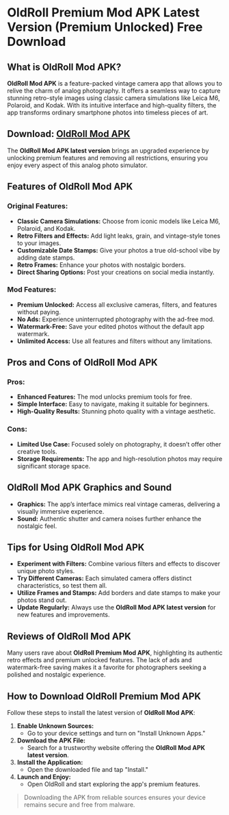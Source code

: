 # OldRoll Premium Mod APK Latest Version (Premium Unlocked) Free Download

## What is OldRoll Mod APK?

**OldRoll Mod APK** is a feature-packed vintage camera app that allows you to relive the charm of analog photography. It offers a seamless way to capture stunning retro-style images using classic camera simulations like Leica M6, Polaroid, and Kodak. With its intuitive interface and high-quality filters, the app transforms ordinary smartphone photos into timeless pieces of art.

## Download: [OldRoll Mod APK](https://modhello.com/oldroll/)

The **OldRoll Mod APK latest version** brings an upgraded experience by unlocking premium features and removing all restrictions, ensuring you enjoy every aspect of this analog photo simulator.

## Features of OldRoll Mod APK

### Original Features:
- **Classic Camera Simulations:** Choose from iconic models like Leica M6, Polaroid, and Kodak.
- **Retro Filters and Effects:** Add light leaks, grain, and vintage-style tones to your images.
- **Customizable Date Stamps:** Give your photos a true old-school vibe by adding date stamps.
- **Retro Frames:** Enhance your photos with nostalgic borders.
- **Direct Sharing Options:** Post your creations on social media instantly.

### Mod Features:
- **Premium Unlocked:** Access all exclusive cameras, filters, and features without paying.
- **No Ads:** Experience uninterrupted photography with the ad-free mod.
- **Watermark-Free:** Save your edited photos without the default app watermark.
- **Unlimited Access:** Use all features and filters without any limitations.

## Pros and Cons of OldRoll Mod APK

### Pros:
- **Enhanced Features:** The mod unlocks premium tools for free.
- **Simple Interface:** Easy to navigate, making it suitable for beginners.
- **High-Quality Results:** Stunning photo quality with a vintage aesthetic.

### Cons:
- **Limited Use Case:** Focused solely on photography, it doesn’t offer other creative tools.
- **Storage Requirements:** The app and high-resolution photos may require significant storage space.

## OldRoll Mod APK Graphics and Sound

- **Graphics:** The app’s interface mimics real vintage cameras, delivering a visually immersive experience.
- **Sound:** Authentic shutter and camera noises further enhance the nostalgic feel.

## Tips for Using OldRoll Mod APK

- **Experiment with Filters:** Combine various filters and effects to discover unique photo styles.
- **Try Different Cameras:** Each simulated camera offers distinct characteristics, so test them all.
- **Utilize Frames and Stamps:** Add borders and date stamps to make your photos stand out.
- **Update Regularly:** Always use the **OldRoll Mod APK latest version** for new features and improvements.

## Reviews of OldRoll Mod APK

Many users rave about **OldRoll Premium Mod APK**, highlighting its authentic retro effects and premium unlocked features. The lack of ads and watermark-free saving makes it a favorite for photographers seeking a polished and nostalgic experience.

## How to Download OldRoll Premium Mod APK

Follow these steps to install the latest version of **OldRoll Mod APK**:

1. **Enable Unknown Sources:**
   - Go to your device settings and turn on "Install Unknown Apps."
2. **Download the APK File:**
   - Search for a trustworthy website offering the **OldRoll Mod APK latest version**.
3. **Install the Application:**
   - Open the downloaded file and tap "Install."
4. **Launch and Enjoy:**
   - Open OldRoll and start exploring the app's premium features.

> Downloading the APK from reliable sources ensures your device remains secure and free from malware.
